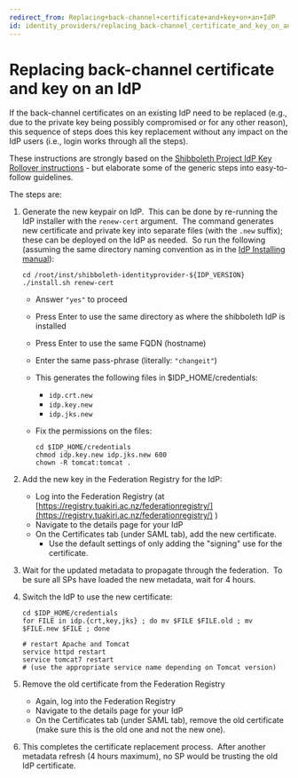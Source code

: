 ```yaml
---
redirect_from: Replacing+back-channel+certificate+and+key+on+an+IdP
id: identity_providers/replacing_back-channel_certificate_and_key_on_an_idp
---
```

# Replacing back-channel certificate and key on an IdP

If the back-channel certificates on an existing IdP need to be replaced (e.g., due to the private key being possibly compromised or for any other reason), this sequence of steps does this key replacement without any impact on the IdP users (i.e., login works through all the steps).

These instructions are strongly based on the [Shibboleth Project IdP Key Rollover instructions](https://wiki.shibboleth.net/confluence/display/SHIB2/IdPKeyRollover) - but elaborate some of the generic steps into easy-to-follow guidelines.

The steps are:

1.  Generate the new keypair on IdP.  This can be done by re-running the IdP installer with the `renew-cert` argument.  The command generates new certificate and private key into separate files (with the `.new` suffix); these can be deployed on the IdP as needed.  So run the following (assuming the same directory naming convention as in the [IdP Installing manual](installing_a_shibboleth_3_x_idp)):
    
    ```
    cd /root/inst/shibboleth-identityprovider-${IDP_VERSION}
    ./install.sh renew-cert
    ```
    
    *   Answer `"yes"` to proceed
    *   Press Enter to use the same directory as where the shibboleth IdP is installed
    *   Press Enter to use the same FQDN (hostname)
    *   Enter the same pass-phrase (literally: `"changeit"`)  
          
        
    *   This generates the following files in $IDP\_HOME/credentials:
        *   `idp.crt.new`
        *   `idp.key.new`
        *   `idp.jks.new`
    *   Fix the permissions on the files:
        
        ```
        cd $IDP_HOME/credentials
        chmod idp.key.new idp.jks.new 600
        chown -R tomcat:tomcat .
        ```
        
2.  Add the new key in the Federation Registry for the IdP:
    *   Log into the Federation Registry (at [https://registry.tuakiri.ac.nz/federationregistry/](https://registry.tuakiri.ac.nz/federationregistry/) )
    *   Navigate to the details page for your IdP
    *   On the Certificates tab (under SAML tab), add the new certificate.
        *   Use the default settings of only adding the "signing" use for the certificate.  
              
            
3.  Wait for the updated metadata to propagate through the federation.  To be sure all SPs have loaded the new metadata, wait for 4 hours.  
      
    
4.  Switch the IdP to use the new certificate:
    
    ```
    cd $IDP_HOME/credentials
    for FILE in idp.{crt,key,jks} ; do mv $FILE $FILE.old ; mv $FILE.new $FILE ; done
    
    # restart Apache and Tomcat
    service httpd restart
    service tomcat7 restart
    # (use the appropriate service name depending on Tomcat version)
    ```
    
5.  Remove the old certificate from the Federation Registry
    *   Again, log into the Federation Registry
    *   Navigate to the details page for your IdP
    *   On the Certificates tab (under SAML tab), remove the old certificate (make sure this is the old one and not the new one).
          
        
6.  This completes the certificate replacement process.  After another metadata refresh (4 hours maximum), no SP would be trusting the old IdP certificate.
